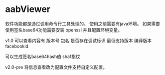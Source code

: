 # aabViewer
软件功能都是通过调用命令行工具处理的。
使用之前需要有java环境。
如果需要使用签名base64功能需要安装 openssl 并且配置环境变量。

v1.0
可以查看内容有
版本号
包名
是否存在调试标识
最低支持版本
编译版本
facebookid

可以生成签名base64hash值
sha1指纹

v2.0-pre
将信息查看改为配置文件支持自定义配置。

